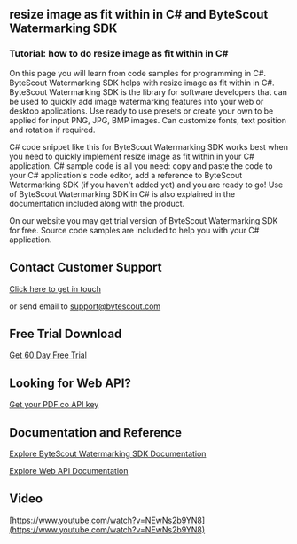 ## resize image as fit within in C# and ByteScout Watermarking SDK

### Tutorial: how to do resize image as fit within in C#

On this page you will learn from code samples for programming in C#. ByteScout Watermarking SDK helps with resize image as fit within in C#. ByteScout Watermarking SDK is the library for software developers that can be used to quickly add image watermarking features into your web or desktop applications. Use ready to use presets or create your own to be applied for input PNG, JPG, BMP images. Can customize fonts, text position and rotation if required.

C# code snippet like this for ByteScout Watermarking SDK works best when you need to quickly implement resize image as fit within in your C# application. C# sample code is all you need: copy and paste the code to your C# application's code editor, add a reference to ByteScout Watermarking SDK (if you haven't added yet) and you are ready to go! Use of ByteScout Watermarking SDK in C# is also explained in the documentation included along with the product.

On our website you may get trial version of ByteScout Watermarking SDK for free. Source code samples are included to help you with your C# application.

## Contact Customer Support

[Click here to get in touch](https://bytescout.zendesk.com/hc/en-us/requests/new?subject=ByteScout%20Watermarking%20SDK%20Question)

or send email to [support@bytescout.com](mailto:support@bytescout.com?subject=ByteScout%20Watermarking%20SDK%20Question) 

## Free Trial Download

[Get 60 Day Free Trial](https://bytescout.com/download/web-installer?utm_source=github-readme)

## Looking for Web API? 

[Get your PDF.co API key](https://pdf.co/documentation/api?utm_source=github-readme)

## Documentation and Reference

[Explore ByteScout Watermarking SDK Documentation](https://bytescout.com/documentation/index.html?utm_source=github-readme)

[Explore Web API Documentation](https://pdf.co/documentation/api?utm_source=github-readme)

## Video

[https://www.youtube.com/watch?v=NEwNs2b9YN8](https://www.youtube.com/watch?v=NEwNs2b9YN8)